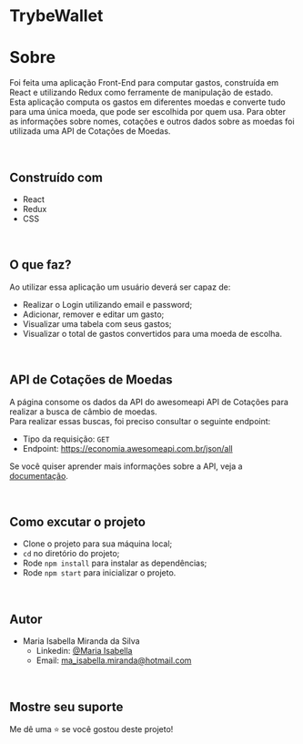 # TrybeWallet

# Sobre

<p>Foi feita uma aplicação Front-End para computar gastos, construída em React e utilizando Redux como ferramente de manipulação de estado.<br>
Esta aplicação computa os gastos em diferentes moedas e converte tudo para uma única moeda, que pode ser escolhida por quem usa. Para obter as informações sobre nomes, cotações e outros dados sobre as moedas foi utilizada uma API de Cotações de Moedas.<p>

<br>

## Construído com
  
- React
- Redux
- CSS

<br>

## O que faz?

Ao utilizar essa aplicação um usuário deverá ser capaz de:

- Realizar o Login utilizando email e password;
- Adicionar, remover e editar um gasto;
- Visualizar uma tabela com seus gastos;
- Visualizar o total de gastos convertidos para uma moeda de escolha.

<br>

## API de Cotações de Moedas

 A página consome os dados da API do awesomeapi API de Cotações para realizar a busca de câmbio de moedas.<br>
 Para realizar essas buscas, foi preciso consultar o seguinte endpoint:
 - Tipo da requisição: `GET`
 - Endpoint: https://economia.awesomeapi.com.br/json/all <br>
 
 Se você quiser aprender mais informações sobre a API, veja a [documentação](https://docs.awesomeapi.com.br/api-de-moedas).
 
<br>

## Como excutar o projeto

- Clone o projeto para sua máquina local;
- `cd` no diretório do projeto;
- Rode `npm install` para instalar as dependências;
- Rode `npm start` para inicializar o projeto.

<br>

## Autor

- Maria Isabella Miranda da Silva <br>
  - Linkedin: [@Maria Isabella](https://www.linkedin.com/in/maria-isabella-miranda/) <br>
  - Email: ma_isabella.miranda@hotmail.com

<br>

## Mostre seu suporte

Me dê uma ⭐️ se você gostou deste projeto!
